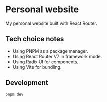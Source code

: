 # Personal website

My personal website built with React Router.

## Tech choice notes

- Using PNPM as a package manager.
- Using React Router V7 in framework mode.
- Using Radix UI for components.
- Using Vite for bundling.

## Development

```bash
pnpm dev
```
